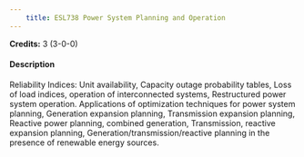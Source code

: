 ```yaml
---
    title: ESL738 Power System Planning and Operation
---
```

**Credits:** 3 (3-0-0)



#### Description 
Reliability Indices: Unit availability, Capacity outage probability tables, Loss of load indices, operation of interconnected systems, Restructured power system operation. Applications of optimization techniques for power system planning, Generation expansion planning, Transmission expansion planning, Reactive power planning, combined generation, Transmission, reactive expansion planning, Generation/transmission/reactive planning in the presence of renewable energy sources.